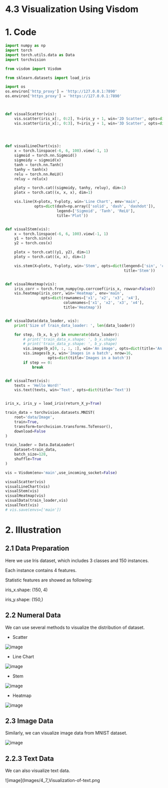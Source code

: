 # 4.3 Visualization Using Visdom

# 1. Code

```python
import numpy as np
import torch
import torch.utils.data as Data
import torchvision

from visdom import Visdom

from sklearn.datasets import load_iris

import os
os.environ['http_proxy'] = 'http://127.0.0.1:7890'
os.environ['https_proxy'] = 'https://127.0.0.1:7890'



def visualScatter(vis):
    vis.scatter(iris_x[:, 0:2], Y=iris_y + 1, win='2D Scatter', opts=dict(title='2D Scatter'))
    vis.scatter(iris_x[:, 0:3], Y=iris_y + 1, win='3D Scatter', opts=dict(title='3D scatter',
                                                                          markersize=4, xlabel='feature1',
                                                                          ylabel='feature2'))


def visualLineChart(vis):
    x = torch.linspace(-6, 6, 100).view(-1, 1)
    sigmoid = torch.nn.Sigmoid()
    sigmoidy = sigmoid(x)
    tanh = torch.nn.Tanh()
    tanhy = tanh(x)
    relu = torch.nn.ReLU()
    reluy = relu(x)

    ploty = torch.cat((sigmoidy, tanhy, reluy), dim=1)
    plotx = torch.cat((x, x, x), dim=1)

    vis.line(X=plotx, Y=ploty, win='Line Chart', env='main',
             opts=dict(dash=np.array(['solid', 'dash', 'dashdot']),
                       legend=['Sigmoid', 'Tanh', 'ReLU'],
                       title='Plot'))


def visualStem(vis):
    x = torch.linspace(-6, 6, 100).view(-1, 1)
    y1 = torch.sin(x)
    y2 = torch.cos(x)

    plotx = torch.cat((y1, y2), dim=1)
    ploty = torch.cat((x, x), dim=1)

    vis.stem(X=plotx, Y=ploty, win='Stem', opts=dict(lengend=['sin', 'cos'],
                                                     title='Stem'))


def visualHeatmap(vis):
    iris_corr = torch.from_numpy(np.corrcoef(iris_x, rowvar=False))
    vis.heatmap(iris_corr, win='Heatmap', env='main',
                opts=dict(rownames=['x1', 'x2', 'x3', 'x4'],
                          columnames=['x1', 'x2', 'x3', 'x4'],
                          title='Heatmap'))


def visualData(data_loader, vis):
    print('Size of train_data_loader: ', len(data_loader))

    for step, (b_x, b_y) in enumerate(data_loader):
        # print('train_data_x.shape: ', b_x.shape)
        # print('train_data_y.shape: ', b_y.shape)
        vis.image(b_x[0, :, :, :], win='An image', opts=dict(title='An image'))
        vis.images(b_x, win='Images in a batch', nrow=16,
                   opts=dict(title='Images in a batch'))
        if step == 0:
            break


def visualText(vis):
    texts = 'Hello Word!'
    vis.text(texts, win='Text', opts=dict(title='Text'))


iris_x, iris_y = load_iris(return_X_y=True)

train_data = torchvision.datasets.MNIST(
    root='data/Image',
    train=True,
    transform=torchvision.transforms.ToTensor(),
    download=False
)

train_loader = Data.DataLoader(
    dataset=train_data,
    batch_size=128,
    shuffle=True
)

vis = Visdom(env='main',use_incoming_socket=False)

visualScatter(vis)
visualLineChart(vis)
visualStem(vis)
visualHeatmap(vis)
visualData(train_loader,vis)
visualText(vis)
# vis.save(envs=['main'])

```

# 2. Illustration

## 2.1 Data Preparation

Here we use Iris dataset, which includes 3 classes and 150 instances.

Each instance contains 4 features.

Statistic features are showed as following:

iris_x.shape:  (150, 4)

iris_y.shape:  (150,)

## 2.2 Numeral Data

We can use several methods to visualize the distribution of dataset.

- Scatter

![image](Images/4_5_1_Visualization-using-scatter.png)

- Line Chart

![image](Images/4_5_2_Visualization-using-line-chart.png)

- Stem

![image](Images/4_5_3_Visualization-using-stem.png)

- Heatmap

![image](Images/4_5_4_Visualization-using-heatmap.png)

## 2.3 Image Data

Similarly, we can visualize image data from MNIST dataset.

![image](Images/4_6_1_Visualization-of-image.png )

## 2.2.3 Text Data

We can also visualize text data.

![image](Images/4_7_Visualization-of-text.png
